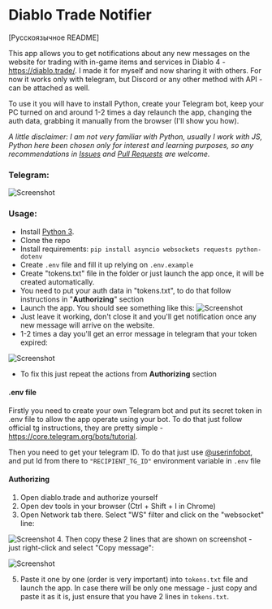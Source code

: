 # Diablo Trade Notifier

[Русскоязычное README]

This app allows you to get notifications about any new messages on the website for trading with in-game items and 
services in Diablo 4 - https://diablo.trade/. I made it for myself and now sharing it with others. For now it works only
with telegram, but Discord or any other method with API - can be attached as well. 

To use it you will have to install Python, create your Telegram bot, keep your PC turned on and around 1-2 times a day
relaunch the app, changing the auth data, grabbing it manually from the browser (I'll show you how).

_A little disclaimer: I am not very familiar with Python, usually I work with JS, Python here been chosen only for interest and learning purposes,
so any recommendations in [Issues](https://github.com/TrayHard/diablo-trade-notifier/issues)
and [Pull Requests](https://github.com/TrayHard/diablo-trade-notifier/pulls) are welcome._

### Telegram:

![Screenshot](https://i.imgur.com/d6mRbvj.png)

### Usage:
- Install [Python 3](https://www.python.org/downloads/). 
- Clone the repo
- Install requirements: `pip install asyncio websockets requests python-dotenv`
- Create `.env` file and fill it up relying on `.env.example`
- Create "tokens.txt" file in the folder or just launch the app once, it will be created automatically.
- You need to put your auth data in "tokens.txt", to do that follow instructions in "**Authorizing**" section
- Launch the app. You should see something like this:
![Screenshot](https://i.imgur.com/4bSaT1u.png)
- Just leave it working, don't close it and you'll get notification once any new message will arrive on the website.
- 1-2 times a day you'll get an error message in telegram that your token expired:

![Screenshot](https://i.imgur.com/1UrIn0P.png)
- To fix this just repeat the actions from **Authorizing** section


#### .env file
Firstly you need to create your own Telegram bot and put its secret token in .env file to allow the app operate using your bot. 
To do that just follow official tg instructions, they are pretty simple - https://core.telegram.org/bots/tutorial.

Then you need to get your telegram ID. To do that just use [@userinfobot](https://t.me/userinfobot), and put Id from there
to `"RECIPIENT_TG_ID"` environment variable in `.env` file

#### Authorizing
1. Open diablo.trade and authorize yourself
2. Open dev tools in your browser (Ctrl + Shift + I in Chrome)
3. Open Network tab there. Select "WS" filter and click on the "websocket" line:

![Screenshot](https://i.imgur.com/0ryT8wO.png)
4. Then copy these 2 lines that are shown on screenshot - just right-click and select "Copy message":

![Screenshot](https://i.imgur.com/gb1alTr.png)
 
5. Paste it one by one (order is very important) into `tokens.txt` file and launch the app. In case there will be only 
one message - just copy and paste it as it is, just ensure that you have 2 lines in `tokens.txt`.
